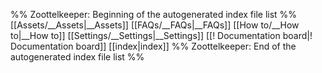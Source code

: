 %% Zoottelkeeper: Beginning of the autogenerated index file list  %%
[[Assets/__Assets|__Assets]]
[[FAQs/__FAQs|__FAQs]]
[[How to/__How to|__How to]]
[[Settings/__Settings|__Settings]]
[[! Documentation board|! Documentation board]]
[[index|index]]
%% Zoottelkeeper: End of the autogenerated index file list  %%
